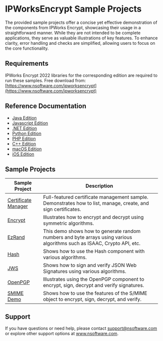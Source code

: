 # IPWorksEncrypt Sample Projects
The provided sample projects offer a concise yet effective demonstration of the components from IPWorks Encrypt, showcasing their usage in a straightforward manner. While they are not intended to be complete applications, they serve as valuable illustrations of key features. To enhance clarity, error handling and checks are simplified, allowing users to focus on the core functionality.

## Requirements
IPWorks Encrypt 2022 libraries for the corresponding edition are required to run these samples.  Free download from: [https://www.nsoftware.com/ipworksencrypt](https://www.nsoftware.com/ipworksencrypt)

## Reference Documentation
* [Java Edition](https://cdn.nsoftware.com/help/IEH/java/)
* [Javascript Edition](https://cdn.nsoftware.com/help/IEH/js/)
* [.NET Edition](https://cdn.nsoftware.com/help/IEH/cs/)
* [Python Edition](https://cdn.nsoftware.com/help/IEH/py/)
* [PHP Edition](https://cdn.nsoftware.com/help/IEH/php/)
* [C++ Edition](https://cdn.nsoftware.com/help/IEH/cpp/)
* [macOS Edition](https://cdn.nsoftware.com/help/IEH/mac/)
* [iOS Edition](https://cdn.nsoftware.com/help/IEH/mac/)

## Sample Projects
| Sample Project | Description |
| --- | --- |
| [Certificate Manager](./IPWorks%20Encrypt%20Samples/Certificate%20Manager) | Full-featured certificate management sample.  Demonstrates how to list, manage, create, and sign certificates. |
| [Encrypt](./IPWorks%20Encrypt%20Samples/Encrypt) | Illustrates how to encrypt and decrypt using symmetric algorithms. |
| [EzRand](./IPWorks%20Encrypt%20Samples/EzRand) | This demo shows how to generate random numbers and byte arrays using various algorithms such as ISAAC, Crypto API, etc. |
| [Hash](./IPWorks%20Encrypt%20Samples/Hash) | Shows how to use the Hash component with various algorithms. |
| [JWS](./IPWorks%20Encrypt%20Samples/JWS) | Shows how to sign and verify JSON Web Signatures using various algorithms. |
| [OpenPGP](./IPWorks%20Encrypt%20Samples/OpenPGP) | Illustrates using the OpenPGP component to encrypt, sign, decrypt and verify signatures. |
| [SMIME Demo](./IPWorks%20Encrypt%20Samples/SMIME%20Demo) | Shows how to use the features of the S/MIME object to encrypt, sign, decrypt, and verify. |

## Support
If you have questions or need help, please contact support@nsoftware.com or explore other support options 
at www.nsoftware.com.
